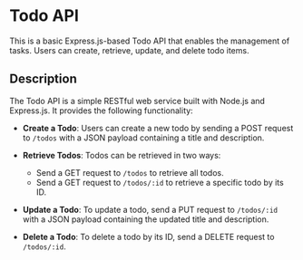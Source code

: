 # Todo API

This is a basic Express.js-based Todo API that enables the management of tasks. Users can create, retrieve, update, and delete todo items.

## Description

The Todo API is a simple RESTful web service built with Node.js and Express.js. It provides the following functionality:

- **Create a Todo**: Users can create a new todo by sending a POST request to `/todos` with a JSON payload containing a title and description.

- **Retrieve Todos**: Todos can be retrieved in two ways:
  - Send a GET request to `/todos` to retrieve all todos.
  - Send a GET request to `/todos/:id` to retrieve a specific todo by its ID.

- **Update a Todo**: To update a todo, send a PUT request to `/todos/:id` with a JSON payload containing the updated title and description.

- **Delete a Todo**: To delete a todo by its ID, send a DELETE request to `/todos/:id`.
